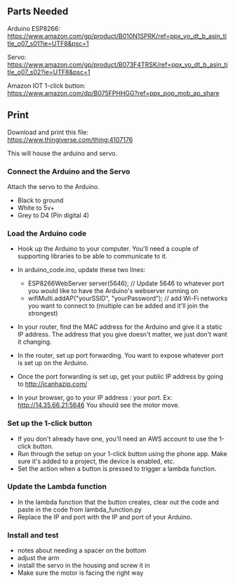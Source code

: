 
## Parts Needed

Arduino ESP8266:  
https://www.amazon.com/gp/product/B010N1SPRK/ref=ppx_yo_dt_b_asin_title_o07_s01?ie=UTF8&psc=1

Servo:  
https://www.amazon.com/gp/product/B073F4TRSK/ref=ppx_yo_dt_b_asin_title_o07_s02?ie=UTF8&psc=1

Amazon  IOT 1-click button:  
https://www.amazon.com/dp/B075FPHHGG?ref=ppx_pop_mob_ap_share

## Print
Download and print this file:  
https://www.thingiverse.com/thing:4107176  

This will house the arduino and servo.  

### Connect the Arduino and the Servo
Attach the servo to the Arduino. 
- Black to ground
- White to 5v+
- Grey to D4 (Pin digital 4)


### Load the Arduino code
- Hook up the Arduino to your computer. You'll need a couple of supporting libraries to be able to communicate to it. 
- In arduino_code.ino, update these two lines:
    - ESP8266WebServer server(5646);   // Update 5646 to whatever port you  would like to have the Arduino's webserver running on
    - wifiMulti.addAP("yourSSID", "yourPassword");   // add Wi-Fi networks you want to connect to (multiple can be added and it'll join the  strongest)

- In your router, find the MAC address for the Arduino  and give it a static IP address. The address that you give doesn't matter, we just don't want it changing.  
- In the router, set up port forwarding. You want to expose whatever port is set up on the Arduino.  
- Once the port forwarding is set up, get your public IP address by going to http://icanhazip.com/
- In your browser, go to your IP address : your port. Ex: http://14.35.66.21:5646 You should see the motor move. 

### Set up the 1-click button
- If you don't already have one, you'll need an AWS account to use the 1-click button. 
- Run through the setup on your 1-click button using the phone app. Make sure it's added to a project, the device is enabled, etc. 
- Set the action when a button is pressed to trigger a lambda function.

### Update the Lambda function
- In the lambda function that the button creates, clear out the code and paste in the code from lambda_function.py
- Replace the IP and port with the IP and port of your Arduino.


### Install and test
- notes about needing a spacer on the bottom
- adjust the arm
- install the servo in the housing and screw it in
- Make  sure  the motor is facing the right way
